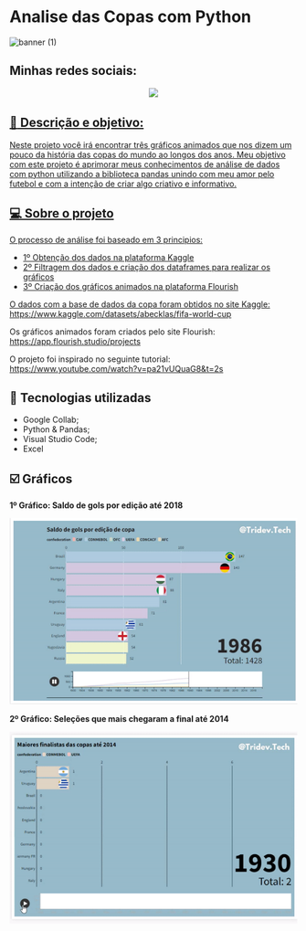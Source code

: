 # Analise das Copas com Python

![banner (1)](https://user-images.githubusercontent.com/62472486/207737917-12247897-9211-430e-81ff-2584104165ad.png)




## Minhas redes sociais:

<p align="center">
	<a  href="https://github.com/Hugox96/">
	<img src="https://img.shields.io/static/v1?label=Git&message=Hugo&color=191970&style=for-the-badge&logo=ghost"/>
</p>	


 ## :memo: Descrição e objetivo:
 
Neste projeto você irá encontrar três gráficos animados que nos dizem um pouco da história das copas do mundo ao longos dos anos. Meu objetivo com este projeto é aprimorar meus conhecimentos de análise de dados com python utilizando a biblioteca pandas unindo com meu amor pelo futebol e com a intenção de criar algo criativo e informativo.


## 💻 Sobre o projeto

O processo de análise foi baseado em 3 principios:

* 1º Obtenção dos dados na plataforma Kaggle
* 2º Filtragem dos dados e criação dos dataframes para realizar os gráficos
* 3º Criação dos gráficos animados na plataforma Flourish

O dados com a base de dados da copa foram obtidos no site Kaggle: https://www.kaggle.com/datasets/abecklas/fifa-world-cup

Os gráficos animados foram criados pelo site Flourish: https://app.flourish.studio/projects

O projeto foi inspirado no seguinte tutorial: https://www.youtube.com/watch?v=pa21vUQuaG8&t=2s

## :wrench: Tecnologias utilizadas
* Google Collab;
* Python & Pandas;
* Visual Studio Code; 	
* Excel 	
	
## :ballot_box_with_check: Gráficos

<b> 1º Gráfico: Saldo de gols por edição até 2018 </b>

<p align="center">
  <img src="grafico1.gif" alt="animated"/>
</p>	

<b> 2º Gráfico: Seleções que mais chegaram a final até 2014 </b>

<p align="center">
  <img src="grafico2.gif" alt="animated"/>
</p>
